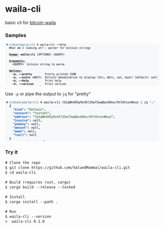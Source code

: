 # waila-cli

basic cli for [bitcoin-waila](https://crates.io/crates/bitcoin-waila)  

### Samples
![](/doc/waila-help.png?raw=true)

Use `-p` or pipe the output to `jq` for "pretty"

![](/doc/testnet-onchain.png?raw=true)

### Try it  
    # Clone the repo
    $ git clone https://github.com/ValuedMammal/waila-cli.git
    $ cd waila-cli
    
    # Build (requires rust, cargo)
    $ cargo build --release --locked

    # Install
    $ cargo install --path .

    # Run
    $ waila-cli --version
    >  waila-cli 0.1.0
